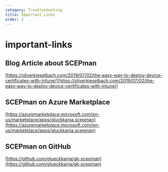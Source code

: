 ```yaml
---
category: Troubleshooting
title: Important Links
order: 2
---
```


# important-links

## Blog Article about SCEPman

[https://oliverkieselbach.com/2019/07/02/the-easy-way-to-deploy-device-certificates-with-intune/](https://oliverkieselbach.com/2019/07/02/the-easy-way-to-deploy-device-certificates-with-intune/)

## SCEPman on Azure Marketplace

[https://azuremarketplace.microsoft.com/en-us/marketplace/apps/gluckkanja.scepman](https://azuremarketplace.microsoft.com/en-us/marketplace/apps/gluckkanja.scepman)

## SCEPman on GitHub

[https://github.com/glueckkanja/gk-scepman](https://github.com/glueckkanja/gk-scepman)

